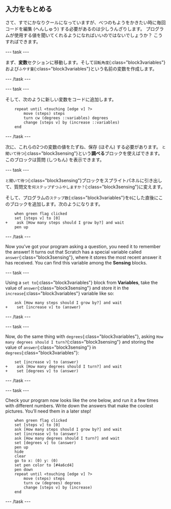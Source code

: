 ## 入力をもとめる

さて、すでにかなりクールになっていますが、べつのもようをかきたい時に毎回コードを編集 (へんしゅう) する必要があるのは少しうんざりします。 プログラムが使用する値を聞いてくれるようになればいいのではないでしょうか？ こうすればできます。

\--- task \---

まず、**変数**セクションに移動します。そして`回転角度`{:class="block3variables"}および`ふやす量`{:class="block3variables"}という名前の変数を作成します。

\--- /task \---

\--- task \---

そして、次のように新しい変数をコードに追加します。

```blocks3
    repeat until <touching [edge v] ?> 
        move (steps) steps
        turn cw (degrees ::variables) degrees
        change [steps v] by (increase ::variables)
    end
```

\--- /task \---

次に、これらの2つの変数の値をたずね、保存 (ほぞん) する必要があります。 `と聞いて待つ`{:class="block3sensing"}という**調べる**ブロックを使えばできます。このブロックは質問 (しつもん) を表示できます。

\--- task \---

`と聞いて待つ`{:class="block3sensing"}ブロックをスプライトパネルに引き出して、質問文を`何ステップずつふやしますか？`{:class="block3sensing"}に変えます。

そして、プログラムの`ステップ数`{:class="block3variables"}を`0`にした直後にこのブロックを追加します。次のようになります。

```blocks3
    when green flag clicked
    set [steps v] to [0]
+    ask [How many steps should I grow by?] and wait
    pen up
```

\--- /task \---

Now you’ve got your program asking a question, you need it to remember the answer! It turns out that Scratch has a special variable called `answer`{:class="block3sensing"}, where it stores the most recent answer it has received. You can find this variable among the **Sensing** blocks.

\--- task \---

Using a `set to`{:class="block3variables"} block from **Variables**, take the value of `answer`{:class="block3sensing"} and store it in the `increase`{:class="block3variables"} variable like so:

```blocks3
    ask [How many steps should I grow by?] and wait
+    set [increase v] to (answer)
```

\--- /task \---

\--- task \---

Now, do the same thing with `degrees`{:class="block3variables"}, asking `How many degrees should I turn?`{:class="block3sensing"} and storing the value of `answer`{:class="block3sensing"} in `degrees`{:class="block3variables"}:

```blocks3
    set [increase v] to (answer)
+    ask [How many degrees should I turn?] and wait
+    set [degrees v] to (answer)
```

\--- /task \---

\--- task \---

Check your program now looks like the one below, and run it a few times with different numbers. Write down the answers that make the coolest pictures. You’ll need them in a later step!

```blocks3
    when green flag clicked
    set [steps v] to [0]
    ask [How many steps should I grow by?] and wait
    set [increase v] to (answer)
    ask [How many degrees should I turn?] and wait
    set [degrees v] to (answer)
    pen up
    hide
    clear
    go to x: (0) y: (0)
    set pen color to [#4a6cd4]
    pen down
    repeat until <touching [edge v] ?> 
        move (steps) steps
        turn cw (degrees) degrees
        change [steps v] by (increase)
    end
```

\--- /task \---